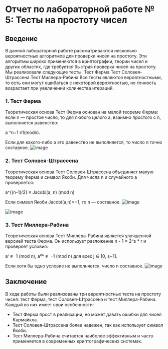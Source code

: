 



# Отчет по лабораторной работе № 5: Тесты на простоту чисел

## Введение

В данной лабораторной работе рассматриваются несколько вероятностных алгоритмов для проверки чисел на простоту. Эти алгоритмы широко применяются в криптографии, теории чисел и других областях, где требуется быстрая проверка чисел на простоту.
Мы реализовали следующие тесты:
Тест Ферма
Тест Соловея-Штрассена
Тест Миллера-Рабина
Все тесты являются вероятностными, то есть они могут ошибаться с некоторой вероятностью, но точность возрастает при увеличении количества итераций.

### 1. Тест Ферма

Теоретическая основа
Тест Ферма основан на малой теореме Ферма: если n — простое число, то для любого целого a, взаимно простого с n, выполняется равенство:

a ^n−1 ≡1(modn).

Если для какого-либо a это равенство не выполняется, то число n точно составное.
![image](https://github.com/user-attachments/assets/ec307afe-4fdd-41b8-b2fe-f91645a3f36b)



### 2. Тест Соловея-Штрассена

Теоретическая основа
Тест Соловея-Штрассена объединяет малую теорему Ферма и символ Якоби. Для числа n и случайного a проверяется:

a^{(n-1)/2} ≡ Jacobi(a, n) (mod n)

Если символ Якоби Jacobi(a,n)=−1, то n — составное.
![image](https://github.com/user-attachments/assets/efbf659e-f8d7-4d27-b49b-80eb0e4b2e5c)

![image](https://github.com/user-attachments/assets/09c8a8d1-f227-4023-9185-fbe7af275cd5)



### 3. Тест Миллера-Рабина
Теоретическая основа
Тест Миллера-Рабина является улучшенной версией теста Ферма. Он использует разложение n - 1 = 2^s * r и проверяет условия:

aʳ ≢ 1 (mod n),
a²ʲʳ ≢ -1 (mod n) для всех j ∈ [0, s−1].

Если хотя бы одно условие не выполняется, число n составное.
![image](https://github.com/user-attachments/assets/5a8c5584-9c4f-4351-9e3a-da31031bfe77)



## Заключение

В ходе работы были реализованы три вероятностных теста на простоту чисел: тест Ферма, тест Соловея-Штрассена и тест Миллера-Рабина. Каждый из них имеет свои особенности:

- Тест Ферма прост в реализации, но может давать ошибки для чисел Кармайкла.
- Тест Соловея-Штрассена более надежен, так как использует символ Якоби.
- Тест Миллера-Рабина считается наиболее эффективным и часто применяется в современных криптографических системах.
